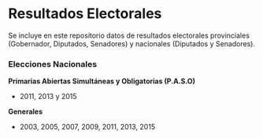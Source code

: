 # Resultados Electorales

Se incluye en este repositorio datos de resultados electorales provinciales (Gobernador, Diputados, Senadores) y nacionales (Diputados y Senadores). 


### Elecciones Nacionales
 **Primarias Abiertas Simultáneas y Obligatorias (P.A.S.O)**
 - 2011, 2013 y 2015
 
 **Generales**
- 2003, 2005, 2007, 2009, 2011, 2013, 2015
